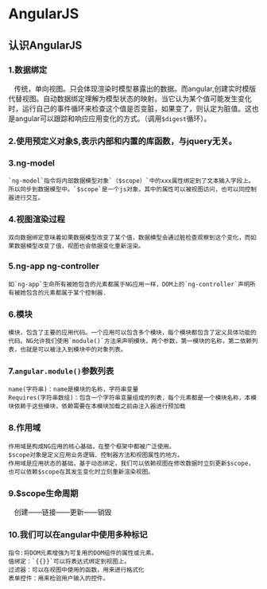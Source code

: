 # AngularJS
## 认识AngularJS
### 1.数据绑定
    传统，单向视图。只会体现渲染时模型暴露出的数据。而angular,创建实时模版代替视图。自动数据绑定理解为模型状态的映射。当它认为某个值可能发生变化时，运行自己的事件循环来检查这个值是否变脏，如果变了，则认定为脏值。这也是angular可以跟踪和响应应用变化的方式。（调用`$digest`循环）。<br>
### 2.使用预定义对象$,表示内部和内置的库函数，与jquery无关。
### 3.ng-model<br>
    `ng-model`指令将内部数据模型对象`（$scope）`中的xxx属性绑定到了文本输入字段上。所以同步到数据模型中。`$scope`是一个js对象，其中的属性可以被视图访问，也可以同控制器进行交互。
### 4.视图渲染过程
    双向数据绑定意味着如果数据模型改变了某个值，数据模型会通过脏检查观察到这个变化，而如果数据模型改变了值，视图也会依据变化重新渲染。
### 5.ng-app ng-controller
    如`ng-app`生命所有被她包含的元素都属于NG应用一样，DOM上的`ng-controller`声明所有被她包含的元素都属于某个控制器.
### 6.模块
    模块，包含了主要的应用代码。一个应用可以包含多个模块，每个模块都包含了定义具体功能的代码。NG允许我们使用`module()`方法来声明模块，两个参数，第一模块的名称，第二依赖列表，也就是可以被注入到模块中的对象列表。
### 7.`angular.module()`参数列表
    name(字符串)：name是模块的名称，字符串变量
    Requires(字符串数组)：包含一个字符串变量组成的列表，每个元素都是一个模块名称，本模块依赖于这些模块，依赖需要在本模块加载之前由注入器进行预加载
### 8.作用域
    作用域是构成NG应用的核心基础，在整个框架中都被广泛使用。
    $scope对象是定义应用业务逻辑、控制器方法和视图属性的地方。
    作用域是应用状态的基础，基于动态绑定，我们可以依赖视图在修改数据时立刻更新$scope，也可以依赖$scope在其发生变化时立刻重新渲染视图。
### 9.$scope生命周期
    创建——链接——更新——销毁
### 10.我们可以在angular中使用多种标记
    指令:将DOM元素增强为可复用的DOM组件的属性或元素。
    值绑定：`{{}}`可以将表达式绑定到视图上。
    过滤器：可以在视图中使用的函数，用来进行格式化
    表单控件：用来检验用户输入的控件。
  
